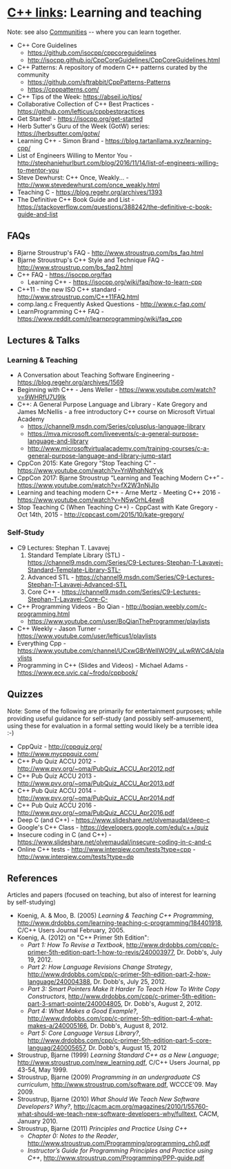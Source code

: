 # [C++ links](README.md): Learning and teaching

Note: see also [Communities](communities.md) -- where you can learn together.

* C++ Core Guidelines
	+ https://github.com/isocpp/cppcoreguidelines
	+ http://isocpp.github.io/CppCoreGuidelines/CppCoreGuidelines.html
* C++ Patterns: A repository of modern C++ patterns curated by the community
	+ https://github.com/sftrabbit/CppPatterns-Patterns
	+ https://cpppatterns.com/
* C++ Tips of the Week: https://abseil.io/tips/
* Collaborative Collection of C++ Best Practices - https://github.com/lefticus/cppbestpractices
* Get Started! - https://isocpp.org/get-started
* Herb Sutter's Guru of the Week (GotW) series: https://herbsutter.com/gotw/
* Learning C++ - Simon Brand - https://blog.tartanllama.xyz/learning-cpp/
* List of Engineers Willing to Mentor You - http://stephaniehurlburt.com/blog/2016/11/14/list-of-engineers-willing-to-mentor-you
* Steve Dewhurst: C++ Once, Weakly... - http://www.stevedewhurst.com/once_weakly.html
* Teaching C - https://blog.regehr.org/archives/1393
* The Definitive C++ Book Guide and List - https://stackoverflow.com/questions/388242/the-definitive-c-book-guide-and-list

## FAQs

* Bjarne Stroustrup's FAQ - http://www.stroustrup.com/bs_faq.html
* Bjarne Stroustrup's C++ Style and Technique FAQ - http://www.stroustrup.com/bs_faq2.html
* C++ FAQ - https://isocpp.org/faq
	+ Learning C++ - https://isocpp.org/wiki/faq/how-to-learn-cpp
* C++11 - the new ISO C++ standard - http://www.stroustrup.com/C++11FAQ.html
* comp.lang.c Frequently Asked Questions - http://www.c-faq.com/
* LearnProgramming C++ FAQ - https://www.reddit.com/r/learnprogramming/wiki/faq_cpp

## Lectures & Talks

### Learning & Teaching

* A Conversation about Teaching Software Engineering - https://blog.regehr.org/archives/1569
* Beginning with C++ - Jens Weller - https://www.youtube.com/watch?v=9WHRfU7U9lk
* C++: A General Purpose Language and Library - Kate Gregory and James McNellis - a free introductory C++ course on Microsoft Virtual Academy
	+ https://channel9.msdn.com/Series/cplusplus-language-library
	+ https://mva.microsoft.com/liveevents/c-a-general-purpose-language-and-library
	+ http://www.microsoftvirtualacademy.com/training-courses/c-a-general-purpose-language-and-library-jump-start
* CppCon 2015: Kate Gregory “Stop Teaching C" - https://www.youtube.com/watch?v=YnWhqhNdYyk
* CppCon 2017: Bjarne Stroustrup “Learning and Teaching Modern C++” - https://www.youtube.com/watch?v=fX2W3nNjJIo
* Learning and teaching modern C++ - Arne Mertz - Meeting C++ 2016 - https://www.youtube.com/watch?v=N5wOrhL4ew8
* Stop Teaching C (When Teaching C++) - CppCast with Kate Gregory - Oct 14th, 2015 - http://cppcast.com/2015/10/kate-gregory/

### Self-Study

* C9 Lectures: Stephan T. Lavavej
	1. Standard Template Library (STL) - https://channel9.msdn.com/Series/C9-Lectures-Stephan-T-Lavavej-Standard-Template-Library-STL-
	2. Advanced STL - https://channel9.msdn.com/Series/C9-Lectures-Stephan-T-Lavavej-Advanced-STL
	3.  Core C++ - https://channel9.msdn.com/Series/C9-Lectures-Stephan-T-Lavavej-Core-C-
* C++ Programming Videos - Bo Qian - http://boqian.weebly.com/c-programming.html
	+ https://www.youtube.com/user/BoQianTheProgrammer/playlists
* C++ Weekly - Jason Turner - https://www.youtube.com/user/lefticus1/playlists
* Everything Cpp - https://www.youtube.com/channel/UCxwGBrWeIIWO9V_uLwRWCdA/playlists
* Programming in C++ (Slides and Videos) - Michael Adams - https://www.ece.uvic.ca/~frodo/cppbook/

## Quizzes

Note: Some of the following are primarily for entertainment purposes; while providing useful guidance for self-study (and possibly self-amusement), using these for evaluation in a formal setting would likely be a terrible idea :-)

* CppQuiz - http://cppquiz.org/
* http://www.mycppquiz.com/
* C++ Pub Quiz ACCU 2012 - http://www.pvv.org/~oma/PubQuiz_ACCU_Apr2012.pdf
* C++ Pub Quiz ACCU 2013 - http://www.pvv.org/~oma/PubQuiz_ACCU_Apr2013.pdf
* C++ Pub Quiz ACCU 2014 - http://www.pvv.org/~oma/PubQuiz_ACCU_Apr2014.pdf
* C++ Pub Quiz ACCU 2016 - http://www.pvv.org/~oma/PubQuiz_ACCU_Apr2016.pdf
* Deep C (and C++) - https://www.slideshare.net/olvemaudal/deep-c
* Google's C++ Class - https://developers.google.com/edu/c++/quiz
* Insecure coding in C (and C++) - https://www.slideshare.net/olvemaudal/insecure-coding-in-c-and-c
* Online C++ tests - http://www.interqiew.com/tests?type=cpp - http://www.interqiew.com/tests?type=dp

## References

Articles and papers (focused on teaching, but also of interest for learning by self-studying)

* Koenig, A. & Moo, B. (2005) *Learning & Teaching C++ Programming*, <http://www.drdobbs.com/learning-teaching-c-programming/184401918>, C/C++ Users Journal February, 2005.
* Koenig, A. (2012) on "C++ Primer 5th Edition":
	- *Part 1: How To Revise a Textbook*, <http://www.drdobbs.com/cpp/c-primer-5th-edition-part-1-how-to-revis/240003977>, Dr. Dobb's, July 19, 2012.
	- *Part 2: How Language Revisions Change Strategy*, <http://www.drdobbs.com/cpp/c-primer-5th-edition-part-2-how-language/240004388>, Dr. Dobb's, July 25, 2012.
	- *Part 3: Smart Pointers Make It Harder To Teach How To Write Copy Constructors*, <http://www.drdobbs.com/cpp/c-primer-5th-edition-part-3-smart-pointe/240004805>, Dr. Dobb's, August 2, 2012.
	- *Part 4: What Makes a Good Example?*, <http://www.drdobbs.com/cpp/c-primer-5th-edition-part-4-what-makes-a/240005166>, Dr. Dobb's, August 8, 2012.
	- *Part 5: Core Language Versus Library?*, <http://www.drdobbs.com/cpp/c-primer-5th-edition-part-5-core-languag/240005657>, Dr. Dobb's, August 15, 2012
* Stroustrup, Bjarne (1999) *Learning Standard C++ as a New Language*; <http://www.stroustrup.com/new_learning.pdf>, C/C++ Users Journal, pp 43-54, May 1999.
* Stroustrup, Bjarne (2009) *Programming in an undergraduate CS curriculum*, <http://www.stroustrup.com/software.pdf>, WCCCE'09. May 2009. 
* Stroustrup, Bjarne (2010) *What Should We Teach New Software Developers? Why?*,
	<http://cacm.acm.org/magazines/2010/1/55760-what-should-we-teach-new-software-developers-why/fulltext>, CACM, January 2010.
* Stroustrup, Bjarne (2011) *Principles and Practice Using C++*
	+ *Chapter 0: Notes to the Reader*,	<http://www.stroustrup.com/Programming/programming_ch0.pdf>
	+ *Instructor’s Guide for Programming Principles and Practice using C++*, <http://www.stroustrup.com/Programming/PPP-guide.pdf>
